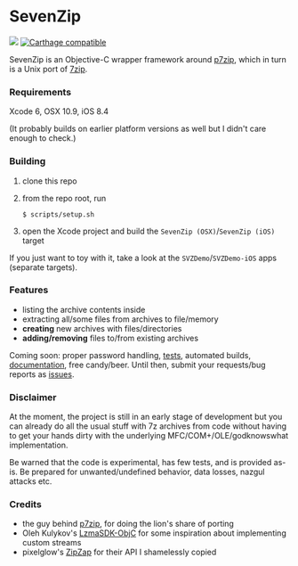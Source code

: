# SevenZip
![](https://www.bitrise.io/app/4d43df2229198af5.svg?token=upgdQ6LNU-RCnL8rdhsq7A) [![Carthage compatible](https://img.shields.io/badge/Carthage-compatible-4BC51D.svg?style=flat)](https://github.com/Carthage/Carthage)

SevenZip is an Objective-C wrapper framework around [p7zip](http://p7zip.sourceforge.net/), which in turn is a Unix port of [7zip](http://www.7-zip.org/). 

### Requirements

Xcode 6, OSX 10.9, iOS 8.4

(It probably builds on earlier platform versions as well but I didn't care enough to check.)

### Building

1. clone this repo
2. from the repo root, run

    ```
    $ scripts/setup.sh
    ```
    
3. open the Xcode project and build the `SevenZip (OSX)`/`SevenZip (iOS)` target

If you just want to toy with it, take a look at the `SVZDemo`/`SVZDemo-iOS` apps (separate targets).

### Features

- listing the archive contents
inside
- extracting all/some files from archives to file/memory
- **creating** new archives with files/directories 
- **adding/removing** files to/from existing archives

Coming soon: proper password handling, [tests](https://github.com/lvsti/SevenZip/tree/master/SevenZipTests), automated builds, [documentation](https://github.com/lvsti/SevenZip/wiki), free candy/beer. Until then, submit your requests/bug reports as [issues](https://github.com/lvsti/SevenZip/issues).

### Disclaimer

At the moment, the project is still in an early stage of development but you can already do all the usual stuff with 7z archives from code without having to get your hands dirty with the underlying MFC/COM+/OLE/godknowswhat implementation.

Be warned that the code is experimental, has few tests, and is provided as-is. Be prepared for unwanted/undefined behavior, data losses, nazgul attacks etc.

### Credits

- the guy behind [p7zip](http://sourceforge.net/projects/p7zip/), for doing the lion's share of porting
- Oleh Kulykov's [LzmaSDK-ObjC](https://github.com/OlehKulykov/LzmaSDK-ObjC) for some inspiration about implementing custom streams
- pixelglow's [ZipZap](https://github.com/pixelglow/ZipZap) for their API I shamelessly copied
